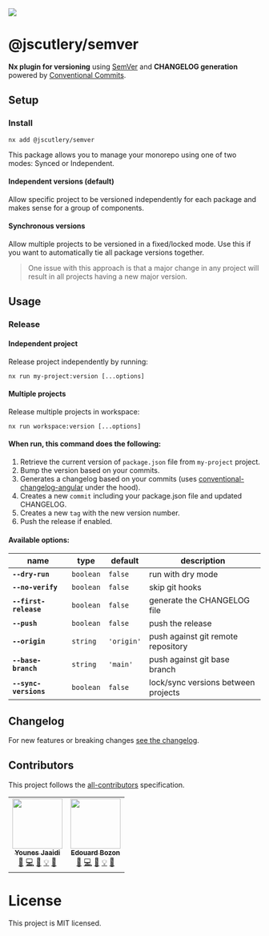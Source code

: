 <a href="https://www.npmjs.com/package/@jscutlery/semver" rel="nofollow">
  <img src="https://badgen.net/npm/v/@jscutlery/semver">
</a>

# @jscutlery/semver

**Nx plugin for versioning** using [SemVer](https://semver.org/) and **CHANGELOG generation** powered by [Conventional Commits](https://conventionalcommits.org).

## Setup

### Install

```
nx add @jscutlery/semver
```

This package allows you to manage your monorepo using one of two modes: Synced or Independent.

#### Independent versions (default)

Allow specific project to be versioned independently for each package and makes sense for a group of components.

#### Synchronous versions

Allow multiple projects to be versioned in a fixed/locked mode. Use this if you want to automatically tie all package versions together.

> One issue with this approach is that a major change in any project will result in all projects having a new major version.

## Usage

### Release

#### Independent project

Release project independently by running:

```
nx run my-project:version [...options]
```

#### Multiple projects

Release multiple projects in workspace:

```
nx run workspace:version [...options]
```

#### When run, this command does the following:

1. Retrieve the current version of `package.json` file from `my-project` project.
2. Bump the version based on your commits.
3. Generates a changelog based on your commits (uses [conventional-changelog-angular](https://github.com/conventional-changelog/conventional-changelog/tree/master/packages/conventional-changelog-angular) under the hood).
4. Creates a new `commit` including your package.json file and updated CHANGELOG.
5. Creates a new `tag` with the new version number.
6. Push the release if enabled.

#### Available options:

| name                  | type      | default    | description                         |
| --------------------- | --------- | ---------- | ----------------------------------- |
| **`--dry-run`**       | `boolean` | `false`    | run with dry mode                   |
| **`--no-verify`**     | `boolean` | `false`    | skip git hooks                      |
| **`--first-release`** | `boolean` | `false`    | generate the CHANGELOG file         |
| **`--push`**          | `boolean` | `false`    | push the release                    |
| **`--origin`**        | `string`  | `'origin'` | push against git remote repository  |
| **`--base-branch`**   | `string`  | `'main'`   | push against git base branch        |
| **`--sync-versions`** | `boolean` | `false`    | lock/sync versions between projects |


## Changelog

For new features or breaking changes [see the changelog](https://github.com/jscutlery/nx-plugin-semver/blob/main/packages/semver/CHANGELOG.md).

## Contributors

This project follows the [all-contributors](https://github.com/all-contributors/all-contributors) specification.

<!-- ALL-CONTRIBUTORS-LIST:START - Do not remove or modify this section -->
<!-- prettier-ignore-start -->
<!-- markdownlint-disable -->
<table>
  <tr>
    <td align="center"><a href="https://marmicode.io/"><img src="https://avatars2.githubusercontent.com/u/2674658?v=4?s=100" width="100px;" alt=""/><br /><sub><b>Younes Jaaidi</b></sub></a><br /><a href="https://github.com/jscutlery/convoyr/issues?q=author%3Ayjaaidi" title="Bug reports">🐛</a> <a href="https://github.com/jscutlery/convoyr/commits?author=yjaaidi" title="Code">💻</a> <a href="https://github.com/jscutlery/convoyr/commits?author=yjaaidi" title="Documentation">📖</a> <a href="#example-yjaaidi" title="Examples">💡</a> <a href="#ideas-yjaaidi" title="Ideas, Planning, & Feedback">🤔</a></td>
    <td align="center"><a href="https://www.codamit.dev/"><img src="https://avatars0.githubusercontent.com/u/8522558?v=4?s=100" width="100px;" alt=""/><br /><sub><b>Edouard Bozon</b></sub></a><br /><a href="https://github.com/jscutlery/convoyr/issues?q=author%3Aedbzn" title="Bug reports">🐛</a> <a href="https://github.com/jscutlery/convoyr/commits?author=edbzn" title="Code">💻</a> <a href="https://github.com/jscutlery/convoyr/commits?author=edbzn" title="Documentation">📖</a> <a href="#example-edbzn" title="Examples">💡</a> <a href="#ideas-edbzn" title="Ideas, Planning, & Feedback">🤔</a></td>
  </tr>
</table>

<!-- markdownlint-restore -->
<!-- prettier-ignore-end -->

<!-- ALL-CONTRIBUTORS-LIST:END -->

# License

This project is MIT licensed.
